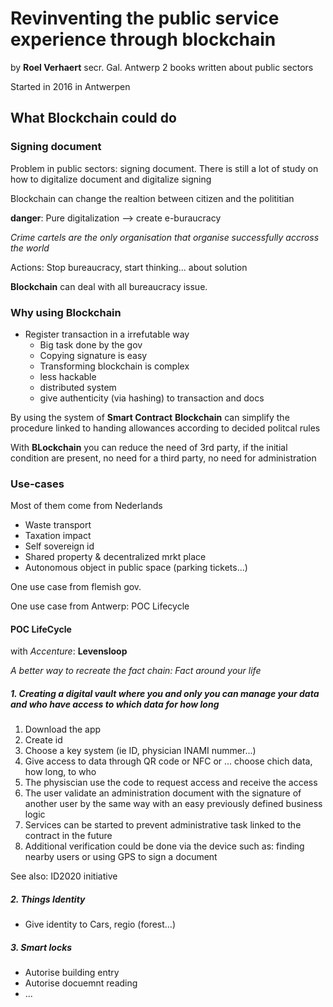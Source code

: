 # Revinventing the public service experience through blockchain

by **Roel Verhaert** secr. Gal. Antwerp
2 books written about public sectors

Started in 2016 in Antwerpen

## What Blockchain could do

### Signing document

Problem in public sectors: signing document.
There is still a lot of study on how to digitalize document and digitalize signing

Blockchain can change the realtion between citizen and the polititian

**danger**: Pure digitalization --> create e-buraucracy

*Crime cartels are the only organisation that organise successfully accross the world*

Actions: Stop bureaucracy, start thinking... about solution

**Blockchain** can deal with all bureaucracy issue.

### Why using Blockchain

* Register transaction in a irrefutable way
	* Big task done by the gov
	* Copying signature is easy
	* Transforming blockchain is complex
	* less hackable
	* distributed system
	* give authenticity (via hashing) to transaction and docs

By using the system of **Smart Contract** **Blockchain** can simplify the procedure linked to handing allowances according to decided politcal rules

With **BLockchain** you can reduce the need of 3rd party, if the initial condition are present, no need for a third party, no need for administration

### Use-cases

Most of them come from Nederlands

* Waste transport
* Taxation impact
* Self sovereign id
* Shared property & decentralized mrkt place
* Autonomous object in public space (parking tickets...)

One use case from flemish gov.

One use case from Antwerp: POC Lifecycle

#### POC LifeCycle

with *Accenture*: **Levensloop**

*A better way to recreate the fact chain: Fact around your life*

##### 1. Creating a digital vault where you and only you can manage your data and who have access to which data for how long

1. Download the app
2. Create id
3. Choose a key system (ie ID, physician INAMI nummer...)
4. Give access to data through QR code or NFC or ... choose chich data, how long, to who
5. The physiscian use the code to request access and receive the access
6. The user validate an administration document with the signature of another user by the same way with an easy previously defined business logic
7. Services can be started to prevent administrative task linked to the contract in the future
8. Additional verification could be done via the device such as: finding nearby users or using GPS to sign a document


See also: ID2020 initiative

##### 2. Things Identity

* Give identity to Cars, regio (forest...)

##### 3. Smart locks

* Autorise building entry
* Autorise docuemnt reading
* ...

